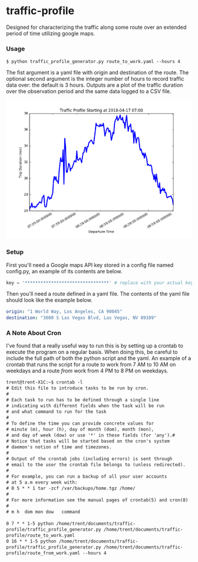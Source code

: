 # traffic-profile
Designed for characterizing the traffic along some route over an extended period of time utilizing google maps.
### Usage

```shell
$ python traffic_profile_generator.py route_to_work.yaml --hours 4
```
The fist argument is a yaml file with origin and destination of the route. The optional second argument is the integer number of hours to record traffic data over: the default is 3 hours. Outputs are a plot of the traffic duration over the observation period and the same data logged to a CSV file.


![alt text](example_output.png)

### Setup

First you'll need a Google maps API key stored in a config file named config.py, an example of its contents are below.

```python
key = '********************************' # replace with your actual key

```

Then you'll need a route defined in a yaml file. The contents of the yaml file should look like the example below.

```yaml
origin: "1 World Way, Los Angeles, CA 90045"
destination: "3600 S Las Vegas Blvd, Las Vegas, NV 89109"
```

### A Note About Cron

I've found that a really useful way to run this is by setting up a crontab to execute the program on a regular basis.
When doing this, be careful to include the full path of both the python script and the yaml. An example of a crontab
that runs the script for a route *to* work from 7 AM to 10 AM on weekdays and a route *from* work from 4 PM to 8 PM on
weekdays.

```shell
trent@trent-X1C:~$ crontab -l
# Edit this file to introduce tasks to be run by cron.
# 
# Each task to run has to be defined through a single line
# indicating with different fields when the task will be run
# and what command to run for the task
# 
# To define the time you can provide concrete values for
# minute (m), hour (h), day of month (dom), month (mon),
# and day of week (dow) or use '*' in these fields (for 'any').# 
# Notice that tasks will be started based on the cron's system
# daemon's notion of time and timezones.
# 
# Output of the crontab jobs (including errors) is sent through
# email to the user the crontab file belongs to (unless redirected).
# 
# For example, you can run a backup of all your user accounts
# at 5 a.m every week with:
# 0 5 * * 1 tar -zcf /var/backups/home.tgz /home/
# 
# For more information see the manual pages of crontab(5) and cron(8)
# 
# m h  dom mon dow   command

0 7 * * 1-5 python /home/trent/documents/traffic-profile/traffic_profile_generator.py /home/trent/documents/traffic-profile/route_to_work.yaml
0 16 * * 1-5 python /home/trent/documents/traffic-profile/traffic_profile_generator.py /home/trent/documents/traffic-profile/route_from_work.yaml --hours 4
```
